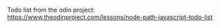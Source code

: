 Todo list from the odin project: https://www.theodinproject.com/lessons/node-path-javascript-todo-list
